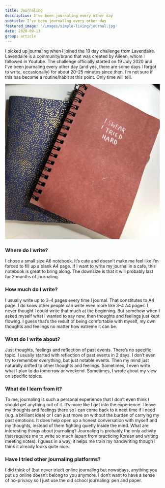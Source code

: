 ```yaml
---
title: Journaling
description: I've been journaling every other day
subtitle: I've been journaling every other day
featured_image: '/images/simple-living/journal.jpg'
date: 2020-09-13
group: article
---
```


I picked up journaling when I joined the 10 day challenge from Lavendaire. Lavendaire is a community/brand that was created by Aileen, whom I followed in Youtube. The challenge officially started on 19 July 2020 and I’ve been journaling every other day (and yes, there are some days I forgot to write, occasionally) for about 20–25 minutes since then. I’m not sure if this has become a routine/habit at this point. Only time will tell.

![journaling](/images/simple-living/journal.jpg)

### Where do I write?

I chose a small size A6 notebook. It’s cute and doesn’t make me feel like I’m forced to fill up a blank A4 page. If I want to write my journal in a cafe, this notebook is great to bring along. The downsize is that it will probably last for 2 months of journaling.

### How much do I write?

I usually write up to 3–4 pages every time I journal. That constitutes to A4 page. I do know other people can write even more like 3–4 A4 pages. I never thought I could write that much at the beginning. But somehow when I asked myself what I wanted to say now, then thoughts and feelings just kept flowing. I guess that’s the result of being comfortable with myself, my own thoughts and feelings no matter how extreme it can be.

### What do I write about?

Just thoughts, feelings and reflection of past events. There’s no specific topic. I usually started with reflection of past events in 2 days. I don’t even try to remember everything, but just notable events. Then my mind just naturally drifted to other thoughts and feelings. Sometimes, I even write what I plan to do tomorrow or weekend. Sometimes, I wrote about my view on specific topics.

### What do I learn from it?

To me, journaling is such a personal experience that I don’t even think I should get anything out of it. It’s more like I get into the experience. I leave my thoughts and feelings there so I can come back to it next time if I need (e.g. a brilliant idea) or I can just move on without the burden of carrying my past emotions. It does help open up a honest conversation with myself and my thoughts, instead of them fighting quietly inside the mind.
What are interesting things about journaling? Journaling is probably the only activity that requires me to write so much (apart from practicing Korean and writing meeting notes). I guess in a way, it helps me train my handwriting though I think it already looks quite nice.

### Have I tried other journaling platforms?

I did think of (but never tried) online journaling but nowadays, anything you put up online doesn’t belong to you anymore. I don’t want to have a sense of no-privacy so I just use the old school journaling: pen and paper.
